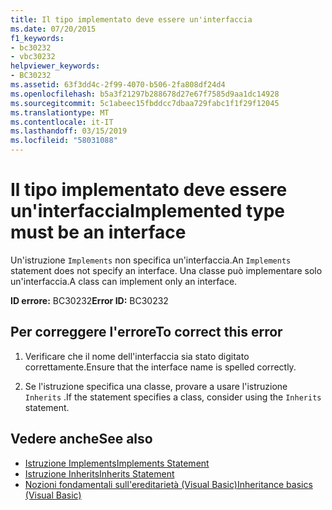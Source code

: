 ```yaml
---
title: Il tipo implementato deve essere un'interfaccia
ms.date: 07/20/2015
f1_keywords:
- bc30232
- vbc30232
helpviewer_keywords:
- BC30232
ms.assetid: 63f3dd4c-2f99-4070-b506-2fa808df24d4
ms.openlocfilehash: b5a3f21297b288678d27e67f7585d9aa1dc14928
ms.sourcegitcommit: 5c1abeec15fbddcc7dbaa729fabc1f1f29f12045
ms.translationtype: MT
ms.contentlocale: it-IT
ms.lasthandoff: 03/15/2019
ms.locfileid: "58031088"
---
```

# <a name="implemented-type-must-be-an-interface"></a><span data-ttu-id="4c4cd-102">Il tipo implementato deve essere un'interfaccia</span><span class="sxs-lookup"><span data-stu-id="4c4cd-102">Implemented type must be an interface</span></span>
<span data-ttu-id="4c4cd-103">Un'istruzione `Implements` non specifica un'interfaccia.</span><span class="sxs-lookup"><span data-stu-id="4c4cd-103">An `Implements` statement does not specify an interface.</span></span> <span data-ttu-id="4c4cd-104">Una classe può implementare solo un'interfaccia.</span><span class="sxs-lookup"><span data-stu-id="4c4cd-104">A class can implement only an interface.</span></span>  
  
 <span data-ttu-id="4c4cd-105">**ID errore:** BC30232</span><span class="sxs-lookup"><span data-stu-id="4c4cd-105">**Error ID:** BC30232</span></span>  
  
## <a name="to-correct-this-error"></a><span data-ttu-id="4c4cd-106">Per correggere l'errore</span><span class="sxs-lookup"><span data-stu-id="4c4cd-106">To correct this error</span></span>  
  
1.  <span data-ttu-id="4c4cd-107">Verificare che il nome dell'interfaccia sia stato digitato correttamente.</span><span class="sxs-lookup"><span data-stu-id="4c4cd-107">Ensure that the interface name is spelled correctly.</span></span>  
  
2.  <span data-ttu-id="4c4cd-108">Se l'istruzione specifica una classe, provare a usare l'istruzione `Inherits` .</span><span class="sxs-lookup"><span data-stu-id="4c4cd-108">If the statement specifies a class, consider using the `Inherits` statement.</span></span>  
  
## <a name="see-also"></a><span data-ttu-id="4c4cd-109">Vedere anche</span><span class="sxs-lookup"><span data-stu-id="4c4cd-109">See also</span></span>

- [<span data-ttu-id="4c4cd-110">Istruzione Implements</span><span class="sxs-lookup"><span data-stu-id="4c4cd-110">Implements Statement</span></span>](../../visual-basic/language-reference/statements/implements-statement.md)
- [<span data-ttu-id="4c4cd-111">Istruzione Inherits</span><span class="sxs-lookup"><span data-stu-id="4c4cd-111">Inherits Statement</span></span>](../../visual-basic/language-reference/statements/inherits-statement.md)
- [<span data-ttu-id="4c4cd-112">Nozioni fondamentali sull'ereditarietà (Visual Basic)</span><span class="sxs-lookup"><span data-stu-id="4c4cd-112">Inheritance basics (Visual Basic)</span></span>](~/docs/visual-basic/programming-guide/language-features/objects-and-classes/inheritance-basics.md)
